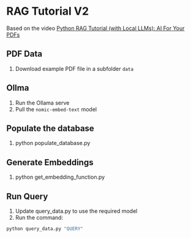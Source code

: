 # RAG Tutorial V2

Based on the video [Python RAG Tutorial (with Local LLMs): AI For Your PDFs](https://www.youtube.com/watch?v=2TJxpyO3ei4)

## PDF Data

1. Download example PDF file in a subfolder `data`


## Ollma

1. Run the Ollama serve
2. Pull the `nomic-embed-text` model

## Populate the database

1. python populate_database.py


## Generate Embeddings

1. python get_embedding_function.py


## Run Query

1. Update query_data.py to use the required model
2. Run the command:
```python
python query_data.py "QUERY"
```


